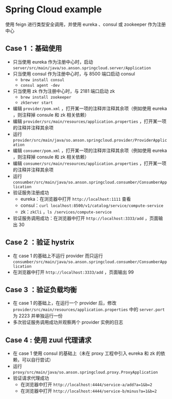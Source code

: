 # Spring Cloud example

使用 feign 进行类型安全调用，并使用 eureka 、consul 或 zookeeper 作为注册中心

## Case 1 ：基础使用

* 只当使用 eureka 作为注册中心时，启动 `server/src/main/java/so.anson.springcloud.server/Application`
* 只当使用 consul 作为注册中心时，与 8500 端口启动 consul
  * `brew install consul`
  * `consul agent -dev`
* 只当使用 zk 作为注册中心时，与 2181 端口启动 zk
  * `brew install zookeeper`
  * `zkServer start`
* 编辑 `provider/pom.xml` ，打开某一项的注释并注释其余项（例如使用 eureka ，则注释掉 consule 和 zk 相关依赖）
* 编辑 `provider/src/main/resources/application.properties` ，打开某一项的注释并注释其余项
* 运行 `provider/src/main/java/so.anson.springcloud.provider/ProviderApplication`
* 编辑 `consumer/pom.xml` ，打开某一项的注释并注释其余项（例如使用 eureka ，则注释掉 consule 和 zk 相关依赖）
* 编辑 `consumer/src/main/resources/application.properties` ，打开某一项的注释并注释其余项
* 运行 `consumber/src/main/java/so.anson.springcloud.consumber/ConsumberApplication`
* 验证服务注册成功
  * eureka：在浏览器中打开 `http://localhost:1111` 查看
  * consul：`curl localhost:8500/v1/catalog/service/compute-service`
  * zk：`zkCli` ，`ls /services/compute-service`
* 验证服务调用成功：在浏览器中打开 `http://localhost:3333/add` ，页面输出 30

## Case 2 ：验证 hystrix

* 在 case 1 的基础上不运行 provider 而只运行 `consumber/src/main/java/so.anson.springcloud.consumber/ConsumberApplication`
* 在浏览器中打开 `http://localhost:3333/add` ，页面输出 99

## Case 3 ：验证负载均衡

* 在 case 1 的基础上，在运行一个 provider 后，修改 `provider/src/main/resources/application.properties` 中的 `server.port` 为 2223 并单独运行一份
* 多次验证服务调用成功并观察两个 provider 实例的日志

## Case 4 : 使用 zuul 代理请求

* 在 case 1 使用 consul 的基础上（未在 proxy 工程中引入 eureka 和 zk 的依赖，可以自行尝试）
* 运行 `proxy/src/main/java/so.anson.springcloud.proxy.ProxyApplication`
* 验证请求代理成功
  * 在浏览器中打开 `http://localhost:4444/service-a/add?a=1&b=2`
  * 在浏览器中打开 `http://localhost:4444/service-b/minus?a=1&b=2`